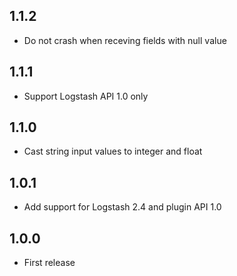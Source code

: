 ## 1.1.2
- Do not crash when receving fields with null value

## 1.1.1
- Support Logstash API 1.0 only

## 1.1.0
 - Cast string input values to integer and float

## 1.0.1
 - Add support for Logstash 2.4 and plugin API 1.0

## 1.0.0
 - First release


